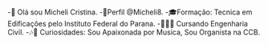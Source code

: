 -👋 Olá sou Micheli Cristina. 
-📧Perfil @Micheli8. 
-🎓Formação: Tecnica em Edificações pelo Instituto Federal do Parana.
-👷🏻‍♀️ Cursando Engenharia Civil. 
-🎶🎼 Curiosidades: Sou Apaixonada por Musica, Sou Organista na CCB.

<!---
Micheli8/Micheli8 is a ✨ special ✨ repository because its `README.md` (this file) appears on your GitHub profile.
You can click the Preview link to take a look at your changes.
--->
